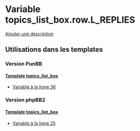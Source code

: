 # Variable topics_list_box.row.L_REPLIES
[Ajouter une description](https://fa-tvars.appspot.com/var/topics_list_box.row.L_REPLIES)

## Utilisations dans les templates

### Version PunBB

#### [Template topics_list_box](punbb/topics_list_box.md)
* [Variable &agrave; la ligne 36](../punbb/topics_list_box.tpl#L36)

### Version phpBB2

#### [Template topics_list_box](subsilver/topics_list_box.md)
* [Variable &agrave; la ligne 25](../subsilver/topics_list_box.tpl#L25)